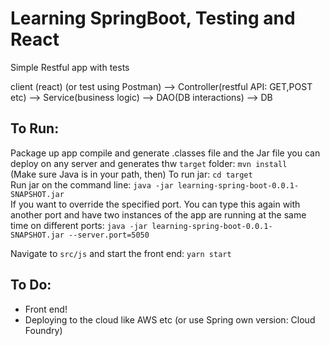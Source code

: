 # Learning SpringBoot, Testing and React

Simple Restful app with tests

client (react) (or test using Postman) --> Controller(restful API: GET,POST etc) --> Service(business logic) --> DAO(DB interactions) --> DB

## To Run:
Package up app compile and generate .classes file and the Jar file you can deploy on any server and generates thw ```target``` folder:
```mvn install```</br>
(Make sure Java is in your path, then) To run jar:
```cd target```</br>
Run jar on the command line:
```java -jar learning-spring-boot-0.0.1-SNAPSHOT.jar```</br>
If you want to override the specified port.  You can type this again with another port and have two instances of the app are running at the same time on different ports:
```java -jar learning-spring-boot-0.0.1-SNAPSHOT.jar --server.port=5050```</br>

Navigate to ```src/js``` and start the front end:
```yarn start```</br>

## To Do:
- Front end!
- Deploying to the cloud like AWS etc (or use Spring own version: Cloud Foundry)